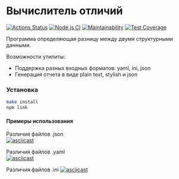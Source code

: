 # Вычислитель отличий
[![Actions Status](https://github.com/leetvig/frontend-project-lvl-2/workflows/hexlet-check/badge.svg)](https://github.com/leetvig/frontend-project-lvl-2/actions?query=workflow%3Ahexlet-check)
[![Node.js CI](https://github.com/leetvig/frontend-project-lvl-2/workflows/Node.js%20CI/badge.svg)](https://github.com/leetvig/frontend-project-lvl-2/actions?query=workflow%3A%22Node.js+CI%22)
[![Maintainability](https://api.codeclimate.com/v1/badges/b74102ed30df5a4e7a28/maintainability)](https://codeclimate.com/github/leetvig/frontend-project-lvl-2/maintainability)
[![Test Coverage](https://api.codeclimate.com/v1/badges/b74102ed30df5a4e7a28/test_coverage)](https://codeclimate.com/github/leetvig/frontend-project-lvl-2/test_coverage)

Программа определяющая разницу между двумя структурными данными.

Возможности утилиты:

* Поддержка разных входных форматов: yaml, ini, json
* Генерация отчета в виде plain text, stylish и json

### Установка
```bash
make install
npm link
```
#### Примеры использования

Различия файлов .json  
[![asciicast](https://asciinema.org/a/Di8GY2EZUVkgoADW86gQrABEZ.svg)](https://asciinema.org/a/Di8GY2EZUVkgoADW86gQrABEZ)

Различия файлов .yaml  
[![asciicast](https://asciinema.org/a/BJgBCeWHvYR9XV6GRkDGuHqdx.svg)](https://asciinema.org/a/BJgBCeWHvYR9XV6GRkDGuHqdx)

Различия файлов .ini
[![asciicast](https://asciinema.org/a/deXNbAcPKu9aGsYMydbrxRxg2.svg)](https://asciinema.org/a/deXNbAcPKu9aGsYMydbrxRxg2)
